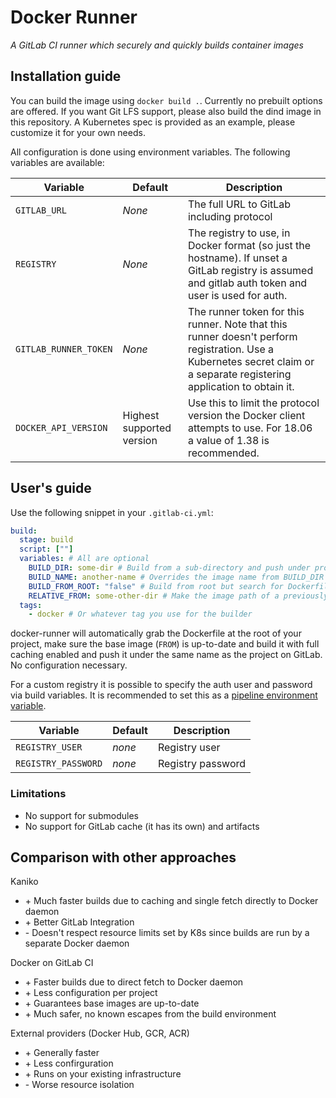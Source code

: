 # Docker Runner

_A GitLab CI runner which securely and quickly builds container images_

## Installation guide

You can build the image using `docker build .`. Currently no prebuilt options are offered. If you
want Git LFS support, please also build the dind image in this repository. A Kubernetes spec is
provided as an example, please customize it for your own needs.

All configuration is done using environment variables. The following variables are available:

| Variable              | Default                   | Description                                                                                                                                                             |
| --------------------- | ------------------------- | ----------------------------------------------------------------------------------------------------------------------------------------------------------------------- |
| `GITLAB_URL`          | _None_                    | The full URL to GitLab including protocol                                                                                                                               |
| `REGISTRY`            | _None_                    | The registry to use, in Docker format (so just the hostname). If unset a GitLab registry is assumed and gitlab auth token and user is used for auth.                    |
| `GITLAB_RUNNER_TOKEN` | _None_                    | The runner token for this runner. Note that this runner doesn't perform registration. Use a Kubernetes secret claim or a separate registering application to obtain it. |
| `DOCKER_API_VERSION`  | Highest supported version | Use this to limit the protocol version the Docker client attempts to use. For 18.06 a value of 1.38 is recommended.                                                     |

## User's guide

Use the following snippet in your `.gitlab-ci.yml`:

```yaml
build:
  stage: build
  script: [""]
  variables: # All are optional
    BUILD_DIR: some-dir # Build from a sub-directory and push under project-name/some-dir:tag
    BUILD_NAME: another-name # Overrides the image name from BUILD_DIR to project-name/another-name:tag
    BUILD_FROM_ROOT: "false" # Build from root but search for Dockerfile in BUILD_DIR
    RELATIVE_FROM: some-other-dir # Make the image path of a previously built image from the same project available as RELATIVE_FROM build arg
  tags:
    - docker # Or whatever tag you use for the builder
```

docker-runner will automatically grab the Dockerfile at the root of your project, make sure the base
image (`FROM`) is up-to-date and build it with full caching enabled and push it under the same name
as the project on GitLab. No configuration necessary.

For a custom registry it is possible to specify the auth user and password via build variables. It
is recommended to set this as a
[pipeline environment variable](https://docs.gitlab.com/ee/ci/variables/#variables).

| Variable            | Default | Description       |
| ------------------- | ------- | ----------------- |
| `REGISTRY_USER`     | _none_  | Registry user     |
| `REGISTRY_PASSWORD` | _none_  | Registry password |

### Limitations

- No support for submodules
- No support for GitLab cache (it has its own) and artifacts

## Comparison with other approaches

Kaniko

- \+ Much faster builds due to caching and single fetch directly to Docker daemon
- \+ Better GitLab Integration
- \- Doesn't respect resource limits set by K8s since builds are run by a separate Docker daemon

Docker on GitLab CI

- \+ Faster builds due to direct fetch to Docker daemon
- \+ Less configuration per project
- \+ Guarantees base images are up-to-date
- \+ Much safer, no known escapes from the build environment

External providers (Docker Hub, GCR, ACR)

- \+ Generally faster
- \+ Less confirguration
- \+ Runs on your existing infrastructure
- \- Worse resource isolation
